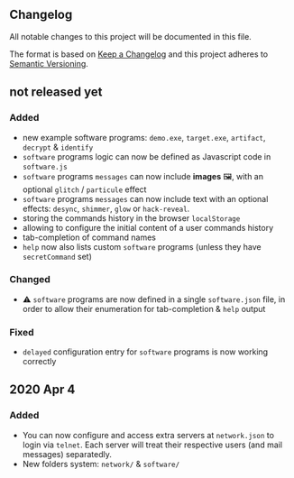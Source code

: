 Changelog
---------

All notable changes to this project will be documented in this file.

The format is based on [Keep a Changelog](http://keepachangelog.com/)
and this project adheres to [Semantic Versioning](http://semver.org/).


## not released yet

### Added
- new example software programs: `demo.exe`, `target.exe`, `artifact`, `decrypt` & `identify`
- `software` programs logic can now be defined as Javascript code in `software.js`
- `software` programs `messages` can now include **images** 🖼️, with an optional `glitch` / `particule` effect
- `software` programs `messages` can now include text with an optional effects:
  `desync`, `shimmer`, `glow` or `hack-reveal`.
- storing the commands history in the browser `localStorage`
- allowing to configure the initial content of a user commands history
- tab-completion of command names
- `help` now also lists custom `software` programs (unless they have `secretCommand` set)

### Changed
- ⚠️ `software` programs are now defined in a single `software.json` file,
  in order to allow their enumeration for tab-completion & `help` output

### Fixed
- `delayed` configuration entry for `software` programs is now working correctly


## 2020 Apr 4

### Added
- You can now configure and access extra servers at `network.json` to login via `telnet`.
  Each server will treat their respective users (and mail messages) separatedly.
- New folders system: `network/` & `software/`
